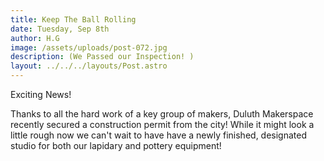 ```yaml
---
title: Keep The Ball Rolling
date: Tuesday, Sep 8th
author: H.G
image: /assets/uploads/post-072.jpg
description: (We Passed our Inspection! )
layout: ../../../layouts/Post.astro
---
```


Exciting News!

Thanks to all the hard work of a key group of makers, Duluth Makerspace recently secured a construction permit from the city! While it might look a little rough now we can't wait to have have a newly finished, designated studio for both our lapidary and pottery equipment!
